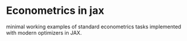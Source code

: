 # Econometrics in jax

minimal working examples of standard econometrics tasks implemented with modern optimizers in JAX. 
